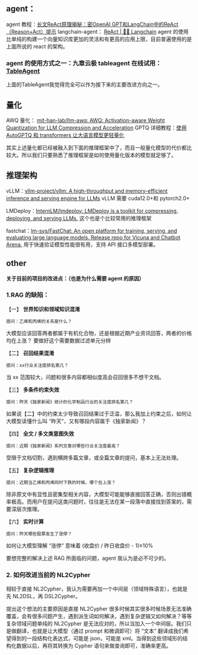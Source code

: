 ## agent：
agent 教程：[长文ReAct原理揭秘：密OpenAI GPT和LangChain中的ReAct（Reason+Act）提示](https://mp.weixin.qq.com/s/f-iYhuLcV-O4KD1XS-q2fw)
langchain-agent： [ReAct | 🦜️🔗 Langchain](https://python.langchain.com/docs/modules/agents/agent_types/react)
agent 的使用比单纯的构建一个向量知识库更加的灵活和有更高的应用上限，目前普遍使用的是上面所说的 react 的架构。

### agent 的使用方式之一：九章云极 tableagent 在线试用：[TableAgent](https://tableagent.datacanvas.com/tableagent)
上面的TableAgent我觉得完全可以作为接下来的主要改进方向之一。


## 量化
AWQ 量化： [mit-han-lab/llm-awq: AWQ: Activation-aware Weight Quantization for LLM Compression and Acceleration](https://github.com/mit-han-lab/llm-awq)
GPTQ 详细教程：[使用 AutoGPTQ 和 transformers 让大语言模型更轻量化](https://huggingface.co/blog/zh/gptq-integration)

其实上述量化都已经被融入到下面的推理框架中了，而且一般量化模型的代价都比较大。所以我们只要熟悉了推理框架是如何使用量化版本的模型就足够了。

## 推理架构
vLLM：[vllm-project/vllm: A high-throughput and memory-efficient inference and serving engine for LLMs](https://github.com/vllm-project/vllm)
vLLM 需要 cuda12.0+和 pytorch2.0+

LMDeploy：[InternLM/lmdeploy: LMDeploy is a toolkit for compressing, deploying, and serving LLMs.](https://github.com/InternLM/lmdeploy)
这个也是个比较常用的推理框架

fastchat：[lm-sys/FastChat: An open platform for training, serving, and evaluating large language models. Release repo for Vicuna and Chatbot Arena.](https://github.com/lm-sys/FastChat)
用于快速验证模型性能很有用，支持 API 接口多模型部署。

## other
**关于目前的项目的改进点：（也是为什么需要 agent 的原因）**
### 1.RAG 的缺陷：

【一】 **世界知识和领域知识混淆**

```
提问：乙烯和丙烯的关系是什么？
```

大模型应该回答两者都属于有机化合物，还是根据近期产业资讯回答，两者的价格均在上涨？
要做好这个需要数据过滤单元分辨

【二】 **召回结果混淆**

```
提问：xx行业关注度排名第几？
```

当 xx 范围较大，问题和很多内容都相似度高会召回很多不想干文档。

【三】 **多条件约束失效**  

```
提问：昨天《独家新闻》统计的化学制品行业的关注度排名第几？
```

如果说【二】中的约束太少导致召回结果过于泛滥，那么我加上约束之后，如何让大模型读懂什么叫 “昨天”，又有哪段内容属于《独家新闻》？

【四】 **全文 / 多文类意图失效**

```
提问：近期《独家新闻》系列文章对哪些行业关注度最高？
```

受限于文档切割，遇到横跨多篇文章，或全篇文章的提问，基本上无法处理。

【五】 **复杂逻辑推理**

```
提问：近期当乙烯和丙烯同时下跌的时候，哪个在上涨？
```

除非原文中有显性且密集型相关内容，大模型可能能够直接回答正确，否则出错概率极高。而用户在提问这类问题时，往往是无法在某一段落中直接找到答案的，需要深层次推理。

【六】 **实时计算**

```
提问：昨天哪些股票发生了涨停？
```

如何让大模型理解 “涨停” 意味着 (收盘价 / 昨日收盘价 - 1)≥10%


要想完整的解决上述 RAG 所面临的问题，agent 我认为是必不可少的。


### 2. 如何改进当前的 NL2Cypher

相较于直接 NL2Cypher，我认为需要再加一个中间层（领域特殊语言），也就是先 NL2DSL，再 DSL2Cypher。

提出这个想法的主要原因是直接 NL2Cypher 很多时候其实很多时候场景无法准确覆盖，会有很多问题产生，遇到派生词如何解决，遇到复杂逻辑又如何解决？等等复杂领域问题单纯的 NL2Cypher 是无法应对的，所以当加入一个中间层。我们只是做翻译，也就是让大模型（通过 prompt 和微调即可）将 “文本” 翻译成我们希望得到的一段结构化表达式，可能是 json，可能是 xml。当得到这些领域形的结构化数据以后，再将其转换为 Cypher 语句来做查询即可，准确率更高。